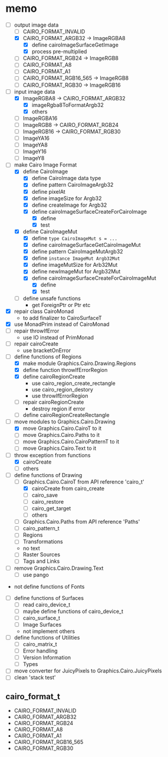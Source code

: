 memo
====

* [ ] output image data
	+ [ ] CAIRO\_FORMAT\_INVALID
	+ [x] CAIRO\_FORMAT\_ARGB32 -> ImageRGBA8
		- [x] define cairoImageSurfaceGetImage
		- [x] process pre-multiplied
	+ [ ] CAIRO\_FORMAT\_RGB24 -> ImageRGB8
	+ [ ] CAIRO\_FORMAT\_A8
	+ [ ] CAIRO\_FORMAT\_A1
	+ [ ] CAIRO\_FORMAT\_RGB16\_565 -> ImageRGB8
	+ [ ] CAIRO\_FORMAT\_RGB30 -> ImageRGB16
* [ ] input image data
	+ [x] ImageRGBA8 -> CAIRO\_FORMAT\_ARGB32
		- [x] imageRgba8ToFormatArgb32
		- [x] others
	+ [ ] ImageRGBA16
	+ [ ] ImageRGB8 -> CAIRO\_FORMAT\_RGB24
	+ [ ] ImageRGB16 -> CAIRO\_FORMAT\_RGB30
	+ [ ] ImageYA16
	+ [ ] ImageYA8
	+ [ ] ImageY16
	+ [ ] ImageY8
* [ ] make Cairo Image Format
	+ [x] define CairoImage
		- [x] define CairoImage data type
		- [x] define pattern CairoImageArgb32
		- [x] define pixelAt
		- [x] define imageSize for Argb32
		- [x] define createImage for Argb32
		- [x] define cairoImageSurfaceCreateForCairoImage
			* [x] define
			* [x] test
	+ [x] define CairoImageMut
		- [x] define `type CairoImageMut s = ...`
		- [x] define cairoImageSurfaceGetCairoImageMut
		- [x] define pattern CairoImageMutArgb32
		- [x] define `instance ImageMut Argb32Mut`
		- [x] define imageMutSize for Arb32Mut
		- [x] define newImageMut for Argb32Mut
		- [x] define cairoImageSurfaceCreateForCairoImageMut
			* [x] define
			* [x] test
	+ [ ] define unsafe functions
		- get ForeignPtr or Ptr etc
* [x] repair class CairoMonad
	+ to add finalizer to CairoSurfaceT
* [x] use MonadPrim instead of CairoMonad
* [ ] repair throwIfError
	+ use IO instead of PrimMonad
* [ ] repair cairoCreate
	+ use bracketOnError
* [ ] define functions of Regions
	+ [x] make module Graphics.Cairo.Drawing.Regions
	+ [x] define function throwIfErrorRegion
	+ [x] define cairoRegionCreate
		- use cairo\_region\_create\_rectangle
		- use cairo\_region\_destory
		- use throwIfErrorRegion
	+ [ ] repair cairoRegionCreate
		- destroy region if error
	+ [ ] define cairoRegionCreateRectangle
* [ ] move modules to Graphics.Cairo.Drawing
	+ [x] move Graphics.Cairo.CairoT to it
	+ [ ] move Graphics.Cairo.Paths to it
	+ [ ] move Graphics.Cairo.CairoPatternT to it
	+ [ ] move Graphics.Cairo.Text to it
* [ ] throw exception from functions
	+ [x] cairoCreate
	+ [ ] others
* [ ] define functions of Drawing
	+ [ ] Graphics.Cairo.CairoT from API reference 'cairo\_t'
		- [x] cairoCreate from cairo_create
		- [ ] cairo_save
		- [ ] cairo_restore
		- [ ] cairo_get_target
		- [ ] others
	+ [ ] Graphics.Cairo.Paths from API reference 'Paths'
	+ [ ] cairo\_pattern\_t
	+ [ ] Regions
	+ [ ] Transformations
	+ no text
	+ [ ] Raster Sources
	+ [ ] Tags and Links
* [ ] remove Graphics.Cairo.Drawing.Text
	+ [ ] use pango
* not define functions of Fonts
* [ ] define functions of Surfaces
	+ [ ] read cairo\_device\_t
	+ [ ] maybe define functions of cairo\_device\_t
	+ [ ] cairo\_surface\_t
	+ [ ] Image Surfaces
	+ not implement others
* [ ] define functions of Utilities
	+ [ ] cairo\_matrix\_t
	+ [ ] Error handling
	+ [ ] Version Information
	+ [ ] Types
* [ ] move converter for JuicyPixels to Graphics.Cairo.JuicyPixels
* [ ] clean 'stack test'

cairo\_format\_t
----------------

* CAIRO\_FORMAT\_INVALID
* CAIRO\_FORMAT\_ARGB32
* CAIRO\_FORMAT\_RGB24
* CAIRO\_FORMAT\_A8
* CAIRO\_FORMAT\_A1
* CAIRO\_FORMAT\_RGB16\_565
* CAIRO\_FORMAT\_RGB30
